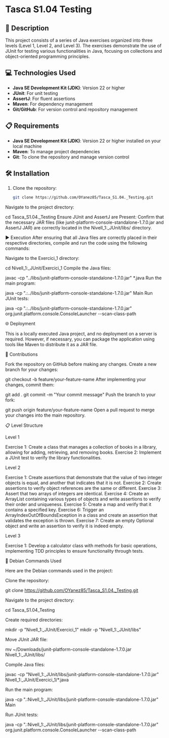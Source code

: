 # Tasca S1.04 Testing

## 📄 Description

This project consists of a series of Java exercises organized into three levels (Level 1, Level 2, and Level 3). The exercises demonstrate the use of JUnit for testing various functionalities in Java, focusing on collections and object-oriented programming principles.

## 💻 Technologies Used

- **Java SE Development Kit (JDK)**: Version 22 or higher
- **JUnit**: For unit testing
- **AssertJ**: For fluent assertions
- **Maven**: For dependency management
- **Git/GitHub**: For version control and repository management

## 📋 Requirements

- **Java SE Development Kit (JDK)**: Version 22 or higher installed on your local machine
- **Maven**: To manage project dependencies
- **Git**: To clone the repository and manage version control

## 🛠️ Installation

1. Clone the repository:
   ```bash
   git clone https://github.com/OYanez85/Tasca_S1.04._Testing.git
Navigate to the project directory:

cd Tasca_S1.04._Testing
Ensure JUnit and AssertJ are Present:
Confirm that the necessary JAR files (like junit-platform-console-standalone-1.7.0.jar and AssertJ JAR) are correctly located in the Nivell_1:_JUnit/libs/ directory.

▶️ Execution
After ensuring that all Java files are correctly placed in their respective directories, compile and run the code using the following commands:

Navigate to the Exercici_1 directory:


cd Nivell_1:_JUnit/Exercici_1
Compile the Java files:

javac -cp "../libs/junit-platform-console-standalone-1.7.0.jar" *.java
Run the main program:

java -cp ".:../libs/junit-platform-console-standalone-1.7.0.jar" Main
Run JUnit tests:

java -cp ".:../libs/junit-platform-console-standalone-1.7.0.jar" org.junit.platform.console.ConsoleLauncher --scan-class-path

🌐 Deployment

This is a locally executed Java project, and no deployment on a server is required. However, if necessary, you can package the application using tools like Maven to distribute it as a JAR file.

🤝 Contributions

Fork the repository on GitHub before making any changes.
Create a new branch for your changes:

git checkout -b feature/your-feature-name
After implementing your changes, commit them:

git add .
git commit -m "Your commit message"
Push the branch to your fork:

git push origin feature/your-feature-name
Open a pull request to merge your changes into the main repository.

📋 Level Structure

Level 1

Exercise 1: Create a class that manages a collection of books in a library, allowing for adding, retrieving, and removing books.
Exercise 2: Implement a JUnit test to verify the library functionalities.

Level 2

Exercise 1: Create assertions that demonstrate that the value of two integer objects is equal, and another that indicates that it is not.
Exercise 2: Create assertions to verify object references are the same or different.
Exercise 3: Assert that two arrays of integers are identical.
Exercise 4: Create an ArrayList containing various types of objects and write assertions to verify their order and uniqueness.
Exercise 5: Create a map and verify that it contains a specified key.
Exercise 6: Trigger an ArrayIndexOutOfBoundsException in a class and create an assertion that validates the exception is thrown.
Exercise 7: Create an empty Optional object and write an assertion to verify it is indeed empty.

Level 3

Exercise 1: Develop a calculator class with methods for basic operations, implementing TDD principles to ensure functionality through tests.

🐧 Debian Commands Used

Here are the Debian commands used in the project:

Clone the repository:

git clone https://github.com/OYanez85/Tasca_S1.04._Testing.git

Navigate to the project directory:

cd Tasca_S1.04_Testing

Create required directories:

mkdir -p "Nivell_1:_JUnit/Exercici_1"
mkdir -p "Nivell_1:_JUnit/libs"

Move JUnit JAR file:

mv ~/Downloads/junit-platform-console-standalone-1.7.0.jar Nivell_1:_JUnit/libs/

Compile Java files:

javac -cp "Nivell_1:_JUnit/libs/junit-platform-console-standalone-1.7.0.jar" Nivell_1:_JUnit/Exercici_1/*.java

Run the main program:

java -cp ".:Nivell_1:_JUnit/libs/junit-platform-console-standalone-1.7.0.jar" Main

Run JUnit tests:

java -cp ".:Nivell_1:_JUnit/libs/junit-platform-console-standalone-1.7.0.jar" org.junit.platform.console.ConsoleLauncher --scan-class-path
